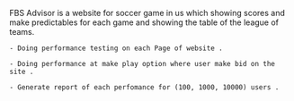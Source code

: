 FBS Advisor is a website for soccer game in us which showing scores and make predictables for each game and showing the table of the league of teams.

    - Doing performance testing on each Page of website .
    
    - Doing performance at make play option where user make bid on the site .
    
    - Generate report of each perfomance for (100, 1000, 10000) users .
